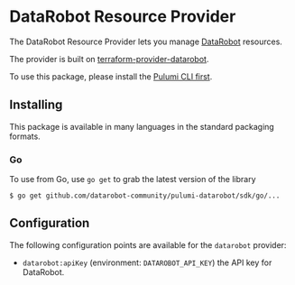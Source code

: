 # DataRobot Resource Provider

The DataRobot Resource Provider lets you manage [DataRobot](https://www.datarobot.com/) resources.

The provider is built on [terraform-provider-datarobot](https://github.com/datarobot-community/terraform-provider-datarobot).

To use this package, please install the [Pulumi CLI first](https://pulumi.com/).

## Installing

This package is available in many languages in the standard packaging formats.

### Go

To use from Go, use `go get` to grab the latest version of the library

```
$ go get github.com/datarobot-community/pulumi-datarobot/sdk/go/...
```

## Configuration

The following configuration points are available for the `datarobot` provider:

- `datarobot:apiKey` (environment: `DATAROBOT_API_KEY`) the API key for DataRobot.